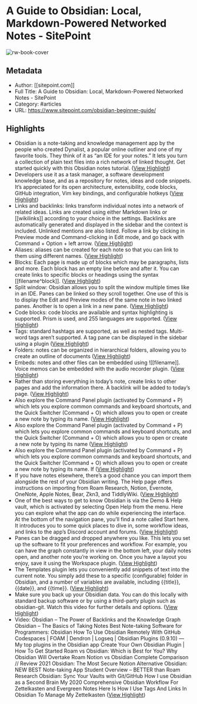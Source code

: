 # A Guide to Obsidian: Local, Markdown-Powered Networked Notes - SitePoint

![rw-book-cover](https://readwise-assets.s3.amazonaws.com/static/images/article0.00998d930354.png)

## Metadata
- Author: [[sitepoint.com]]
- Full Title: A Guide to Obsidian: Local, Markdown-Powered Networked Notes - SitePoint
- Category: #articles
- URL: https://www.sitepoint.com/obsidian-beginner-guide/

## Highlights
- Obsidian is a note-taking and knowledge management app by the people who created Dynalist, a popular online outliner and one of my favorite tools. They think of it as “an IDE for your notes.” It lets you turn a collection of plain text files into a rich network of linked thought. Get started quickly with this Obsidian notes tutorial. ([View Highlight](https://instapaper.com/read/1534711432/20594056))
- Developers use it as a task manager, a software development knowledge base, and as a repository for notes, ideas and code snippets. It’s appreciated for its open architecture, extensibility, code blocks, GitHub integration, Vim key bindings, and configurable hotkeys ([View Highlight](https://instapaper.com/read/1534711432/20594060))
- Links and backlinks: links transform individual notes into a network of related ideas. Links are created using either Markdown links or [[wikilinks]] according to your choice in the settings. Backlinks are automatically generated and displayed in the sidebar and the context is included. Unlinked mentions are also listed. Follow a link by clicking in Preview mode and Command-clicking in Edit mode, and go back with Command + Option + left arrow. ([View Highlight](https://instapaper.com/read/1534711432/20594067))
- Aliases: aliases can be created for each note so that you can link to them using different names. ([View Highlight](https://instapaper.com/read/1534711432/20594069))
- Blocks: Each page is made up of blocks which may be paragraphs, lists and more. Each block has an empty line before and after it. You can create links to specific blocks or headings using the syntax [[filename^block]]. ([View Highlight](https://instapaper.com/read/1534711432/20594085))
- Split window: Obsidian allows you to split the window multiple times like in an IDE. Panes can be linked so they scroll together. One use of this is to display the Edit and Preview modes of the same note in two linked panes. Another is to open a link in a new pane. ([View Highlight](https://instapaper.com/read/1534711432/20594111))
- Code blocks: code blocks are available and syntax highlighting is supported. Prism is used, and 255 languages are supported. ([View Highlight](https://instapaper.com/read/1534711432/20594120))
- Tags: standard hashtags are supported, as well as nested tags. Multi-word tags aren’t supported. A tag pane can be displayed in the sidebar using a plugin ([View Highlight](https://instapaper.com/read/1534711432/20594125))
- Folders: notes can be organized in hierarchical folders, allowing you to create an outline of documents ([View Highlight](https://instapaper.com/read/1534711432/20594130))
- Embeds: notes and other files can be embedded using ![[filename]]. Voice memos can be embedded with the audio recorder plugin. ([View Highlight](https://instapaper.com/read/1534711432/20594132))
- Rather than storing everything in today’s note, create links to other pages and add the information there. A backlink will be added to today’s page. ([View Highlight](https://instapaper.com/read/1534711432/20594171))
- Also explore the Command Panel plugin (activated by Command + P) which lets you explore common commands and keyboard shortcuts, and the Quick Switcher (Command + O) which allows you to open or create a new note by typing its name. ([View Highlight](https://instapaper.com/read/1534711432/20594172))
- Also explore the Command Panel plugin (activated by Command + P) which lets you explore common commands and keyboard shortcuts, and the Quick Switcher (Command + O) which allows you to open or create a new note by typing its name ([View Highlight](https://instapaper.com/read/1534711432/20594173))
- Also explore the Command Panel plugin (activated by Command + P) which lets you explore common commands and keyboard shortcuts, and the Quick Switcher (Command + O) which allows you to open or create a new note by typing its name.
  If ([View Highlight](https://instapaper.com/read/1534711432/20594175))
- If you have notes elsewhere, there’s a good chance you can import them alongside the rest of your Obsidian writing. The Help page offers instructions on importing from Roam Research, Notion, Evernote, OneNote, Apple Notes, Bear, Zkn3, and TiddlyWiki. ([View Highlight](https://instapaper.com/read/1534711432/20594176))
- One of the best ways to get to know Obsidian is via the Demo & Help vault, which is activated by selecting Open Help from the menu. Here you can explore what the app can do while experiencing the interface. At the bottom of the navigation pane, you’ll find a note called Start here. It introduces you to some quick places to dive in, some workflow ideas, and links to the app’s Discord account and forums. ([View Highlight](https://instapaper.com/read/1534711432/20594181))
- Panes can be dragged and dropped anywhere you like. This lets you set up the software to fit your preferences and workflow. For example, you can have the graph constantly in view in the bottom left, your daily notes open, and another note you’re working on. Once you have a layout you enjoy, save it using the Workspace plugin. ([View Highlight](https://instapaper.com/read/1534711432/20594190))
- The Templates plugin lets you conveniently add snippets of text into the current note. You simply add these to a specific (configurable) folder in Obsidian, and a number of variables are available, including {{title}}, {{date}}, and {{time}}. ([View Highlight](https://instapaper.com/read/1534711432/20594264))
- Make sure you back up your Obsidian data. You can do this locally with standard backup software or by using a third-party plugin such as obsidian-git. Watch this video for further details and options. ([View Highlight](https://instapaper.com/read/1534711432/20594267))
- Video:
  Obsidian – The Power of Backlinks and the Knowledge Graph
  Obsidian – The Basics of Taking Notes
  Best Note-taking Software for Programmers: Obsidian
  How To Use Obsidian Remotely With GitHub Codespaces | FOAM | Dendron | Logseq |
  Obsidian Plugins (0.9.10) — My top plugins in the Obsidian app
  Create Your Own Obsidian Plugin | How To Get Started
  Roam vs Obsidian: Which is Best for You?
  Why Obsidian Will Overtake Roam
  Notion vs Obsidian Complete Comparison // Review 2021
  Obsidian: The Most Secure Notion Alternative
  Obsidian: NEW BEST Note-taking App Student Overview – BETTER than Roam Research
  Obsidian: Sync Your Vaults with Git/GitHub
  How I use Obsidian as a Second Brain
  My 2020 Comprehensive Obsidian Workflow For Zettelkasten and Evergreen Notes
  Here Is How I Use Tags And Links In Obsidian To Manage My Zettelkasten ([View Highlight](https://instapaper.com/read/1534711432/20595266))

